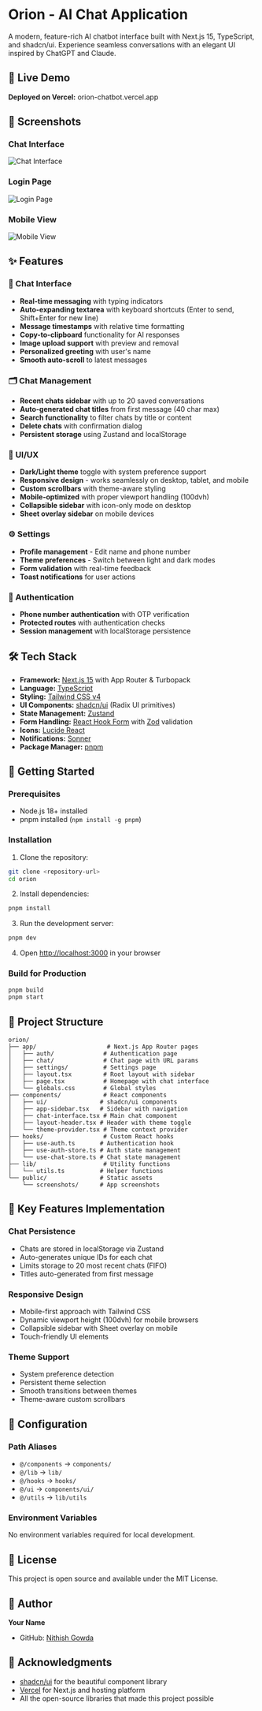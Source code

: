 # Orion - AI Chat Application

A modern, feature-rich AI chatbot interface built with Next.js 15, TypeScript, and shadcn/ui. Experience seamless conversations with an elegant UI inspired by ChatGPT and Claude.

## 🚀 Live Demo

**Deployed on Vercel:** orion-chatbot.vercel.app

## 📸 Screenshots

### Chat Interface
![Chat Interface](./public/screenshots/dashboard.png)

### Login Page
![Login Page](./public/screenshots/login.png)

### Mobile View
![Mobile View](./public/screenshots/mobile.png)

## ✨ Features

### 💬 Chat Interface
- **Real-time messaging** with typing indicators
- **Auto-expanding textarea** with keyboard shortcuts (Enter to send, Shift+Enter for new line)
- **Message timestamps** with relative time formatting
- **Copy-to-clipboard** functionality for AI responses
- **Image upload support** with preview and removal
- **Personalized greeting** with user's name
- **Smooth auto-scroll** to latest messages

### 🗂️ Chat Management
- **Recent chats sidebar** with up to 20 saved conversations
- **Auto-generated chat titles** from first message (40 char max)
- **Search functionality** to filter chats by title or content
- **Delete chats** with confirmation dialog
- **Persistent storage** using Zustand and localStorage

### 🎨 UI/UX
- **Dark/Light theme** toggle with system preference support
- **Responsive design** - works seamlessly on desktop, tablet, and mobile
- **Custom scrollbars** with theme-aware styling
- **Mobile-optimized** with proper viewport handling (100dvh)
- **Collapsible sidebar** with icon-only mode on desktop
- **Sheet overlay sidebar** on mobile devices

### ⚙️ Settings
- **Profile management** - Edit name and phone number
- **Theme preferences** - Switch between light and dark modes
- **Form validation** with real-time feedback
- **Toast notifications** for user actions

### 🔐 Authentication
- **Phone number authentication** with OTP verification
- **Protected routes** with authentication checks
- **Session management** with localStorage persistence

## 🛠️ Tech Stack

- **Framework:** [Next.js 15](https://nextjs.org/) with App Router & Turbopack
- **Language:** [TypeScript](https://www.typescriptlang.org/)
- **Styling:** [Tailwind CSS v4](https://tailwindcss.com/)
- **UI Components:** [shadcn/ui](https://ui.shadcn.com/) (Radix UI primitives)
- **State Management:** [Zustand](https://zustand-demo.pmnd.rs/)
- **Form Handling:** [React Hook Form](https://react-hook-form.com/) with [Zod](https://zod.dev/) validation
- **Icons:** [Lucide React](https://lucide.dev/)
- **Notifications:** [Sonner](https://sonner.emilkowal.ski/)
- **Package Manager:** [pnpm](https://pnpm.io/)

## 🚀 Getting Started

### Prerequisites

- Node.js 18+ installed
- pnpm installed (`npm install -g pnpm`)

### Installation

1. Clone the repository:
```bash
git clone <repository-url>
cd orion
```

2. Install dependencies:
```bash
pnpm install
```

3. Run the development server:
```bash
pnpm dev
```

4. Open [http://localhost:3000](http://localhost:3000) in your browser

### Build for Production

```bash
pnpm build
pnpm start
```

## 📁 Project Structure

```
orion/
├── app/                    # Next.js App Router pages
│   ├── auth/              # Authentication page
│   ├── chat/              # Chat page with URL params
│   ├── settings/          # Settings page
│   ├── layout.tsx         # Root layout with sidebar
│   ├── page.tsx           # Homepage with chat interface
│   └── globals.css        # Global styles
├── components/            # React components
│   ├── ui/               # shadcn/ui components
│   ├── app-sidebar.tsx   # Sidebar with navigation
│   ├── chat-interface.tsx # Main chat component
│   ├── layout-header.tsx # Header with theme toggle
│   └── theme-provider.tsx # Theme context provider
├── hooks/                 # Custom React hooks
│   ├── use-auth.ts       # Authentication hook
│   ├── use-auth-store.ts # Auth state management
│   └── use-chat-store.ts # Chat state management
├── lib/                   # Utility functions
│   └── utils.ts          # Helper functions
└── public/               # Static assets
    └── screenshots/      # App screenshots
```

## 🎨 Key Features Implementation

### Chat Persistence
- Chats are stored in localStorage via Zustand
- Auto-generates unique IDs for each chat
- Limits storage to 20 most recent chats (FIFO)
- Titles auto-generated from first message

### Responsive Design
- Mobile-first approach with Tailwind CSS
- Dynamic viewport height (100dvh) for mobile browsers
- Collapsible sidebar with Sheet overlay on mobile
- Touch-friendly UI elements

### Theme Support
- System preference detection
- Persistent theme selection
- Smooth transitions between themes
- Theme-aware custom scrollbars

## 🔧 Configuration

### Path Aliases
- `@/components` → `components/`
- `@/lib` → `lib/`
- `@/hooks` → `hooks/`
- `@/ui` → `components/ui/`
- `@/utils` → `lib/utils`

### Environment Variables
No environment variables required for local development.

## 📝 License

This project is open source and available under the MIT License.

## 👤 Author

**Your Name**
- GitHub: [Nithish Gowda](https://github.com/0xnithish)

## 🙏 Acknowledgments

- [shadcn/ui](https://ui.shadcn.com/) for the beautiful component library
- [Vercel](https://vercel.com/) for Next.js and hosting platform
- All the open-source libraries that made this project possible
